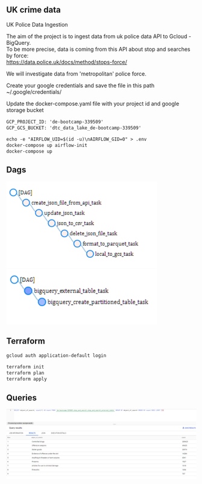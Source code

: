 ## UK crime data ##

UK Police Data Ingestion  

The aim of the project is to ingest data from uk police data API to Gcloud - BigQuery.  
To be more precise, data is coming from this API about stop and searches by force:  
https://data.police.uk/docs/method/stops-force/  
  
We will investigate data from 'metropolitan' police force.  

Create your google credentials and save the file in this path   
~/.google/credentials/   

Update the docker-compose.yaml file with your project id and google storage bucket   
```
GCP_PROJECT_ID: 'de-bootcamp-339509'
GCP_GCS_BUCKET: 'dtc_data_lake_de-bootcamp-339509'
```

```
echo -e "AIRFLOW_UID=$(id -u)\nAIRFLOW_GID=0" > .env
docker-compose up airflow-init
docker-compose up
```
## Dags

<img src="images/data_ingestion_dag.png" width="400">   

<img src="images/gcs_2_bq_dag.png" width="400">
 

## Terraform
```
gcloud auth application-default login 
```
```
terraform init
terraform plan
terraform apply
```
## Queries  

![Queries](/images/query-object-of-search.png) 
<!-- ```
make run-code
```
```
make run-tests
``` -->
